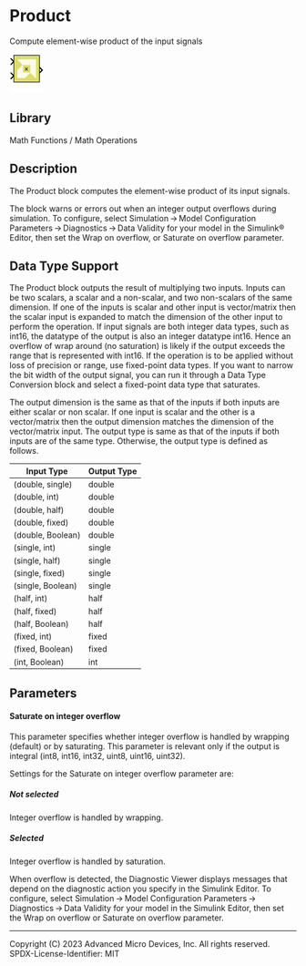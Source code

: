 # Product

Compute element-wise product of the input signals


![](./Images/block.png)

## Library

Math Functions / Math Operations

## Description

The Product block computes the element-wise product of its input
signals.

The block warns or errors out when an integer output overflows during
simulation. To configure, select Simulation → Model Configuration
Parameters → Diagnostics → Data Validity for your model in the Simulink®
Editor, then set the Wrap on overflow, or Saturate on overflow
parameter.

## Data Type Support

The Product block outputs the result of multiplying two inputs. Inputs
can be two scalars, a scalar and a non-scalar, and two non-scalars of
the same dimension. If one of the inputs is scalar and other input is
vector/matrix then the scalar input is expanded to match the dimension
of the other input to perform the operation. If input signals are both
integer data types, such as int16, the datatype of the output is also an
integer datatype int16. Hence an overflow of wrap around (no saturation)
is likely if the output exceeds the range that is represented with
int16. If the operation is to be applied without loss of precision or
range, use fixed-point data types. If you want to narrow the bit width
of the output signal, you can run it through a Data Type Conversion
block and select a fixed-point data type that saturates.

The output dimension is the same as that of the inputs if both inputs
are either scalar or non scalar. If one input is scalar and the other is
a vector/matrix then the output dimension matches the dimension of the
vector/matrix input. The output type is same as that of the inputs if
both inputs are of the same type. Otherwise, the output type is defined
as follows.

| Input Type        | Output Type |
|-------------------|-------------|
| (double, single)  | double      |
| (double, int)     | double      |
| (double, half)    | double      |
| (double, fixed)   | double      |
| (double, Boolean) | double      |
| (single, int)     | single      |
| (single, half)    | single      |
| (single, fixed)   | single      |
| (single, Boolean) | single      |
| (half, int)       | half        |
| (half, fixed)     | half        |
| (half, Boolean)   | half        |
| (fixed, int)      | fixed       |
| (fixed, Boolean)  | fixed       |
| (int, Boolean)    | int         |


## Parameters

#### Saturate on integer overflow

This parameter specifies whether integer overflow is handled by wrapping
(default) or by saturating. This parameter is relevant only if the
output is integral (int8, int16, int32, uint8, uint16, uint32).

Settings for the Saturate on integer overflow parameter are:

##### Not selected
Integer overflow is handled by wrapping.

##### Selected
Integer overflow is handled by saturation.

When overflow is detected, the Diagnostic Viewer displays messages that
depend on the diagnostic action you specify in the Simulink Editor. To
configure, select Simulation → Model Configuration
Parameters → Diagnostics → Data Validity for your model in the Simulink
Editor, then set the Wrap on overflow or Saturate on overflow parameter.

--------------
Copyright (C) 2023 Advanced Micro Devices, Inc. All rights reserved.
SPDX-License-Identifier: MIT
